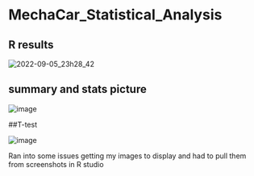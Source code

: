 # MechaCar_Statistical_Analysis


## R results 
![2022-09-05_23h28_42](https://user-images.githubusercontent.com/101226991/188553943-c1226a2e-af24-47e1-be57-972eca2a0d5d.png)

## summary and stats picture
![image](https://user-images.githubusercontent.com/101226991/188554274-d88a1463-e4f4-4353-a563-394b2269b63b.png)


##T-test

![image](https://user-images.githubusercontent.com/101226991/188554636-08a2f43e-3296-4015-bba1-67488da9ea42.png)


Ran into some issues getting my images to display and had to pull them from screenshots in R studio
